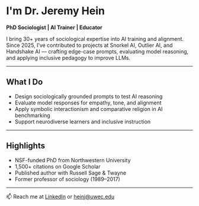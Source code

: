 # I'm Dr. Jeremy Hein

**PhD Sociologist | AI Trainer | Educator**

I bring 30+ years of sociological expertise into AI training and alignment. Since 2025, I’ve contributed to projects at Snorkel AI, Outlier AI, and Handshake AI — crafting edge-case prompts, evaluating model reasoning, and applying inclusive pedagogy to improve LLMs.

---

## What I Do

- Design sociologically grounded prompts to test AI reasoning  
- Evaluate model responses for empathy, tone, and alignment  
- Apply symbolic interactionism and comparative religion in AI benchmarking  
- Support neurodiverse learners and inclusive instruction

---

## Highlights

- NSF-funded PhD from Northwestern University  
- 1,500+ citations on Google Scholar  
- Published author with Russell Sage & Twayne  
- Former professor of sociology (1989–2017)

---

📫 Reach me at [LinkedIn](https://www.linkedin.com/in/dr-jeremy-hein-a8823276) or heinj@uwec.edu
